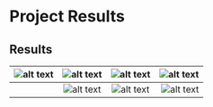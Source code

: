 # Project Results


## Results

|  ![alt text](https://github.com/pejner/keras-gan/blob/master/images/output_no_changes/50000_0.png "original_Image1") | ![alt text](https://github.com/pejner/keras-gan/blob/master/images/output_no_changes/50000_11.png "original_Image2")   | ![alt text](https://github.com/pejner/keras-gan/blob/master/images/output_no_changes/50000_13.png "original_Image3")  | ![alt text](https://github.com/pejner/keras-gan/blob/master/images/output_no_changes/50000_36.png "original_Image4")  |
| ------- |:-------------:| :-------:| ----------:|
| | ![alt text](https://github.com/pejner/keras-gan/blob/master/images/output_no_changes/50000_66.png "original_Image5")   | ![alt text](https://github.com/pejner/keras-gan/blob/master/images/output_no_changes/50000_83.png "original_Image6")   | ![alt text](https://github.com/pejner/keras-gan/blob/master/images/output_no_changes/50000_183.png "original_Image7")   | ![alt text](https://github.com/pejner/keras-gan/blob/master/images/output_no_changes/50000_248.png "original_Image8")   |












